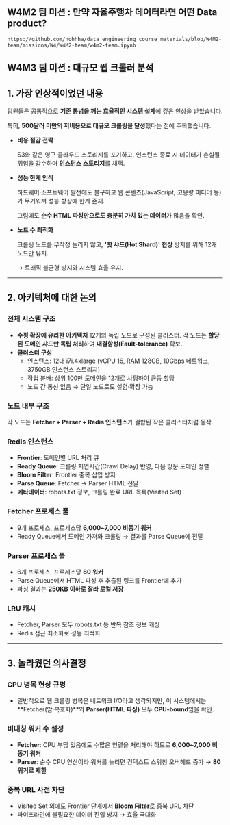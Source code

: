 ## W4M2 팀 미션 : 만약 자율주행차 데이터라면 어떤 Data product?
    https://github.com/nohhha/data_engineering_course_materials/blob/W4M2-team/missions/W4/W4M2-team/w4m2-team.ipynb

## W4M3 팀 미션 : 대규모 웹 크롤러 분석

## 1. 가장 인상적이었던 내용

팀원들은 공통적으로 **기존 통념을 깨는 효율적인 시스템 설계**에 깊은 인상을 받았습니다.

특히, **500달러 미만의 저비용으로 대규모 크롤링을 달성**했다는 점에 주목했습니다.

- **비용 절감 전략**
    
    S3와 같은 영구 클라우드 스토리지를 포기하고, 인스턴스 종료 시 데이터가 손실될 위험을 감수하며 **인스턴스 스토리지**를 채택.
    
- **성능 한계 인식**
    
    하드웨어·소프트웨어 발전에도 불구하고 웹 콘텐츠(JavaScript, 고용량 미디어 등)가 무거워져 성능 향상에 한계 존재.
    
    그럼에도 **순수 HTML 파싱만으로도 충분히 가치 있는 데이터**가 많음을 확인.
    
- **노드 수 최적화**
    
    크롤링 노드를 무작정 늘리지 않고, **'핫 샤드(Hot Shard)' 현상** 방지를 위해 12개 노드만 유지.
    
    → 트래픽 불균형 방지와 시스템 효율 유지.
    

---

## 2. 아키텍처에 대한 논의

### 전체 시스템 구조

- **수평 확장에 유리한 아키텍처**
12개의 독립 노드로 구성된 클러스터.
각 노드는 **할당된 도메인 샤드만 독립 처리**하여 **내결함성(Fault-tolerance)** 확보.
- **클러스터 구성**
    - 인스턴스: 12대 i7i.4xlarge (vCPU 16, RAM 128GB, 10Gbps 네트워크, 3750GB 인스턴스 스토리지)
    - 작업 분배: 상위 100만 도메인을 12개로 샤딩하여 균등 할당
    - 노드 간 통신 없음 → 단일 노드로도 실험·확장 가능

### 노드 내부 구조

각 노드는 **Fetcher + Parser + Redis 인스턴스**가 결합된 작은 클러스터처럼 동작.

### Redis 인스턴스

- **Frontier**: 도메인별 URL 처리 큐
- **Ready Queue**: 크롤링 지연시간(Crawl Delay) 반영, 다음 방문 도메인 정렬
- **Bloom Filter**: Frontier 중복 삽입 방지
- **Parse Queue**: Fetcher → Parser HTML 전달
- **메타데이터**: robots.txt 정보, 크롤링 완료 URL 목록(Visited Set)

### Fetcher 프로세스 풀

- 9개 프로세스, 프로세스당 **6,000~7,000 비동기 워커**
- Ready Queue에서 도메인 가져와 크롤링 → 결과를 Parse Queue에 전달

### Parser 프로세스 풀

- 6개 프로세스, 프로세스당 **80 워커**
- Parse Queue에서 HTML 파싱 후 추출된 링크를 Frontier에 추가
- 파싱 결과는 **250KB 이하로 잘라 로컬 저장**

### LRU 캐시

- Fetcher, Parser 모두 robots.txt 등 반복 참조 정보 캐싱
- Redis 접근 최소화로 성능 최적화

---

## 3. 놀라웠던 의사결정

### CPU 병목 현상 규명

- 일반적으로 웹 크롤링 병목은 네트워크 I/O라고 생각되지만,
이 시스템에서는 **Fetcher(암·복호화)**와 **Parser(HTML 파싱)** 모두 **CPU-bound**임을 확인.

### 비대칭 워커 수 설정

- **Fetcher**: CPU 부담 있음에도 수많은 연결을 처리해야 하므로 **6,000~7,000 비동기 워커**
- **Parser**: 순수 CPU 연산이라 워커를 늘리면 컨텍스트 스위칭 오버헤드 증가 → **80 워커로 제한**

### 중복 URL 사전 차단

- Visited Set 외에도 Frontier 단계에서 **Bloom Filter**로 중복 URL 차단
- 파이프라인에 불필요한 데이터 진입 방지 → 효율 극대화
